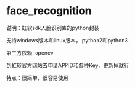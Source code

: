 # face_recognition
说明：虹软sdk人脸识别库的python封装

支持windows版本和linux版本， python2和python3

第三方依赖: opencv

到虹软官方网站去申请APPID和各种Key，更新掉就行

特点：很简单，很容易使用
